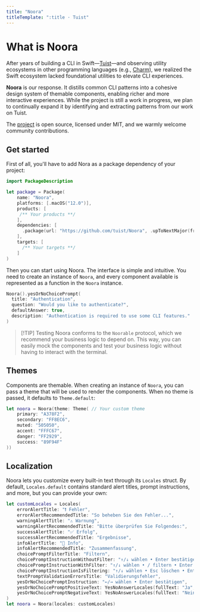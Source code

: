 ```yaml
---
title: "Noora"
titleTemplate: ":title · Tuist"
---
```


# What is Noora

After years of building a CLI in Swift—[Tuist](https://github.com/tuist/tuist)—and observing utility ecosystems in other programming languages (e.g., [Charm](https://github.com/charmbracelet)), we realized the Swift ecosystem lacked foundational utilities to elevate CLI experiences.

**Noora** is our response.
It distills common CLI patterns into a cohesive design system of themable components, enabling richer and more interactive experiences. While the project is still a work in progress, we plan to continually expand it by identifying and extracting patterns from our work on Tuist.

The [project](https://github.com/tuist/tuist) is open source, licensed under MIT, and we warmly welcome community contributions.

## Get started

First of all, you'll have to add Nora as a package dependency of your project:

```swift
import PackageDescription

let package = Package(
    name: "Noora",
    platforms: [.macOS("12.0")],
    products: [
     /** Your products **/
    ],
    dependencies: [
      .package(url: "https://github.com/tuist/Noora", .upToNextMajor(from: "0.15.0")),
    ],
    targets: [
      /** Your targets **/
    ]
)
```

Then you can start using Noora. The interface is simple and intuitive.
You need to create an instance of `Noora`, and every component available is represented as a function in the `Noora` instance.

```swift
Noora().yesOrNoChoicePrompt(
  title: "Authentication",
  question: "Would you like to authenticate?",
  defaultAnswer: true,
  description: "Authentication is required to use some CLI features."
)
```

> [!TIP] Testing
> Noora conforms to the `Noorable` protocol, which we recommend your business logic to depend on. This way, you can easily mock the components and test your business logic without having to interact with the terminal.

## Themes

Components are themable. When creating an instance of `Noora`, you can pass a theme that will be used to render the components. When no theme is passed, it defaults to `Theme.default`:

```swift
let noora = Noora(theme: Theme( // Your custom theme
    primary: "A378F2",
    secondary: "FF8EC6",
    muted: "505050",
    accent: "FFFC67",
    danger: "FF2929",
    success: "89F94F"
))
```

## Localization

Noora lets you customize every built-in text through its `Locales` struct. By default, `Locales.default` contains standard alert titles, prompt instructions, and more, but you can provide your own:

```swift
let customLocales = Locales(
    errorAlertTitle: "❗️ Fehler",
    errorAlertRecommendedTitle: "So beheben Sie den Fehler...",
    warningAlertTitle: "⚠️ Warnung",
    warningAlertRecommendedTitle: "Bitte überprüfen Sie Folgendes:",
    successAlertTitle: "✅ Erfolg",
    successAlertRecommendedTitle: "Ergebnisse",
    infoAlertTitle: "🔎 Info",
    infoAlertRecommendedTitle: "Zusammenfassung",
    choicePromptFilterTitle: "Filtern",
    choicePromptInstructionWithoutFilter: "↑/↓ wählen • Enter bestätigen",
    choicePromptInstructionWithFilter: "↑/↓ wählen • / filtern • Enter bestätigen",
    choicePromptInstructionIsFiltering: "↑/↓ wählen • Esc löschen • Enter bestätigen",
    textPromptValidationErrorsTitle: "Validierungsfehler",
    yesOrNoChoicePromptInstruction: "←/→ wählen • Enter bestätigen",
    yesOrNoChoicePromptPositiveText: YesNoAnswerLocales(fullText: "Ja", character: "j"),
    yesOrNoChoicePromptNegativeText: YesNoAnswerLocales(fullText: "Nein", character: "n")
)
let noora = Noora(locales: customLocales)
```

